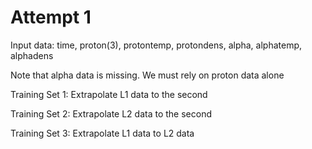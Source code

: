 # Attempt 1

Input data: time, proton(3), protontemp, protondens, alpha, alphatemp, alphadens

Note that alpha data is missing. We must rely on proton data alone

Training Set 1: Extrapolate L1 data to the second

Training Set 2: Extrapolate L2 data to the second

Training Set 3: Extrapolate L1 data to L2 data
